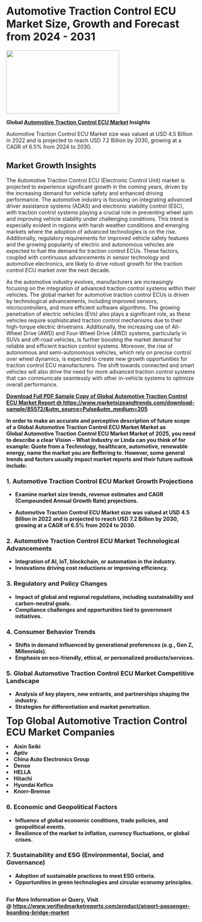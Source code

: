 <H1>Automotive Traction Control ECU Market Size, Growth and Forecast from 2024 - 2031</H1><img class="aligncenter size-medium wp-image-584254" src="https://thirdeyenews.in/wp-content/uploads/2024/09/Global-Market-Research-300x168.jpeg" alt="" width="300" height="168" /><p><strong>Global&nbsp;<a href="https://www.marketsizeandtrends.com/download-sample/85572/&amp;utm_source=Pulse&amp;utm_medium=205">Automotive Traction Control ECU Market</a> Insights</strong></p><p>Automotive Traction Control ECU Market size was valued at USD 4.5 Billion in 2022 and is projected to reach USD 7.2 Billion by 2030, growing at a CAGR of 6.5% from 2024 to 2030.</p><p><h2>Market Growth Insights</h2> <p>The Automotive Traction Control ECU (Electronic Control Unit) market is projected to experience significant growth in the coming years, driven by the increasing demand for vehicle safety and enhanced driving performance. The automotive industry is focusing on integrating advanced driver assistance systems (ADAS) and electronic stability control (ESC), with traction control systems playing a crucial role in preventing wheel spin and improving vehicle stability under challenging conditions. This trend is especially evident in regions with harsh weather conditions and emerging markets where the adoption of advanced technologies is on the rise. Additionally, regulatory requirements for improved vehicle safety features and the growing popularity of electric and autonomous vehicles are expected to fuel the demand for traction control ECUs. These factors, coupled with continuous advancements in sensor technology and automotive electronics, are likely to drive robust growth for the traction control ECU market over the next decade.</p> <p><strong><a href="#"></a></strong></p> <p>As the automotive industry evolves, manufacturers are increasingly focusing on the integration of advanced traction control systems within their vehicles. The global market for automotive traction control ECUs is driven by technological advancements, including improved sensors, microcontrollers, and more efficient software algorithms. The growing penetration of electric vehicles (EVs) also plays a significant role, as these vehicles require sophisticated traction control mechanisms due to their high-torque electric drivetrains. Additionally, the increasing use of All-Wheel Drive (AWD) and Four-Wheel Drive (4WD) systems, particularly in SUVs and off-road vehicles, is further boosting the market demand for reliable and efficient traction control systems. Moreover, the rise of autonomous and semi-autonomous vehicles, which rely on precise control over wheel dynamics, is expected to create new growth opportunities for traction control ECU manufacturers. The shift towards connected and smart vehicles will also drive the need for more advanced traction control systems that can communicate seamlessly with other in-vehicle systems to optimize overall performance.</p> <p><strong><a href="#"></p><p><span class=""><strong>Download Full PDF Sample Copy of Global Automotive Traction Control ECU Market Report</strong> @ <a href="https://www.marketsizeandtrends.com/download-sample/85572/&amp;utm_source=Pulse&amp;utm_medium=205" target="_blank">https://www.marketsizeandtrends.com/download-sample/85572/&amp;utm_source=Pulse&amp;utm_medium=205</a></span></p><p>In order to make an accurate and perceptive description of future scope of a Global&nbsp;Automotive Traction Control ECU Market Market as Global&nbsp;Automotive Traction Control ECU Market Market of 2025, you need to describe a clear Vision &ndash; What Industry or Linda can you think of for example: Quote from a Technology, healthcare, automotive, renewable energy, name the market you are Reffering to. However, some general trends and factors usually impact market reports and their future outlook include:</p><h3>1.&nbsp;<strong>Automotive Traction Control ECU Market Growth Projections</strong></h3><ul><li>Examine market size trends, revenue estimates and CAGR (Compounded Annual Growth Rate) projections.</li><li><p>Automotive Traction Control ECU Market size was valued at USD 4.5 Billion in 2022 and is projected to reach USD 7.2 Billion by 2030, growing at a CAGR of 6.5% from 2024 to 2030.</p></li></ul><h3>2.&nbsp;<strong>Automotive Traction Control ECU Market Technological Advancements</strong></h3><ul><li>Integration of AI, IoT, blockchain, or automation in the industry.</li><li>Innovations driving cost reductions or improving efficiency.</li></ul><h3>3.&nbsp;<strong>Regulatory and Policy Changes</strong></h3><ul><li>Impact of global and regional regulations, including sustainability and carbon-neutral goals.</li><li>Compliance challenges and opportunities tied to government initiatives.</li></ul><h3>4.&nbsp;<strong>Consumer Behavior Trends</strong></h3><ul><li>Shifts in demand influenced by generational preferences (e.g., Gen Z, Millennials).</li><li>Emphasis on eco-friendly, ethical, or personalized products/services.</li></ul><h3>5.&nbsp;<strong>Global Automotive Traction Control ECU Market Competitive Landscape</strong></h3><ul><li>Analysis of key players, new entrants, and partnerships shaping the industry.</li><li>Strategies for differentiation and market penetration.</li></ul><p data-pm-slice="1 1 []"><span style="color: inherit; font-family: inherit; font-size: 25px;">Top Global Automotive Traction Control ECU Market Companies</span></p><div class="" data-test-id=""><p><li>Aisin Seiki</li><li> Aptiv</li><li> China Auto Electronics Group</li><li> Denso</li><li> HELLA</li><li> Hitachi</li><li> Hyundai Kefico</li><li> Knorr-Bremse</li></p></div><h3>6.&nbsp;<strong>Economic and Geopolitical Factors</strong></h3><ul><li>Influence of global economic conditions, trade policies, and geopolitical events.</li><li>Resilience of the market to inflation, currency fluctuations, or global crises.</li></ul><h3>7.&nbsp;<strong>Sustainability and ESG (Environmental, Social, and Governance)</strong></h3><ul><li>Adoption of sustainable practices to meet ESG criteria.</li><li>Opportunities in green technologies and circular economy principles.</li></ul><h2><strong style="font-size: 14px;">For More Information or Query, Visit @&nbsp;</strong><a style="background-color: #ffffff; font-size: 14px;" href="https://www.marketsizeandtrends.com/report/automotive-traction-control-ecu-market/" target="_blank">https://www.verifiedmarketreports.com/product/airport-passenger-boarding-bridge-market</a></h2>
